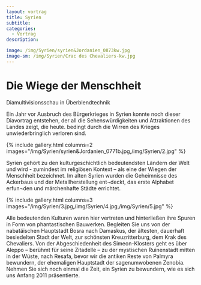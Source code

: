```yaml
---
layout: vortrag
title: Syrien
subtitle: 
categories:
  - Vortrag
description:

image: /img/Syrien/syrien&Jordanien_0873kw.jpg
image-sm: /img/Syrien/Crac des Chevaliers-kw.jpg
---
```


Die Wiege der Menschheit
=================================
Diamultivisionsschau in Überblendtechnik

Ein Jahr vor Ausbruch des Bürgerkrieges in Syrien konnte noch dieser Diavortrag entstehen, der all die Sehenswürdigkeiten und Attraktionen des Landes zeigt, die heute. bedingt durch die Wirren des Krieges unwiederbringlich verloren sind. 


{% include gallery.html columns=2 images="/img/Syrien/syrien&Jordanien_0771b.jpg,/img/Syrien/2.jpg" %}

Syrien gehört zu den kulturgeschichtlich bedeutendsten Ländern der Welt und wird  - zumindest im religiösen  Kontext – als eine der Wiegen der Menschheit bezeichnet.  Im alten Syrien wurden die Geheimnisse des Ackerbaus und der Metallherstellung ent¬deckt, das erste Alphabet erfun¬den und märchenhafte Städte errichtet. 

{% include gallery.html columns=3 images="/img/Syrien/3.jpg,/img/Syrien/4.jpg,/img/Syrien/5.jpg" %}

Alle bedeutenden Kulturen waren hier vertreten und hinterließen ihre Spuren in Form von phantastischen Bauwerken. Begleiten Sie uns von der nabatäischen Hauptstadt Bosra nach Damaskus, der ältesten, dauerhaft besiedelten Stadt der Welt, zur schönsten Kreuzritterburg, dem Krak des Chevaliers. Von der Abgeschiedenheit des Simeon-Klosters geht es über Aleppo – berühmt für  seine Zitadelle – zu der mystischen Ruinenstadt mitten in der Wüste, nach Resafa, bevor wir die antiken Reste von Palmyra bewundern, der ehemaligen Hauptstadt der sagenumwobenen Zenobia.
         Nehmen Sie sich noch einmal die Zeit, ein Syrien zu bewundern, wie es sich uns
Anfang 2011 präsentierte.
